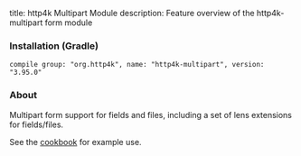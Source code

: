 title: http4k Multipart Module
description: Feature overview of the http4k-multipart form module

### Installation (Gradle)
```compile group: "org.http4k", name: "http4k-multipart", version: "3.95.0"```

### About

Multipart form support for fields and files, including a set of lens extensions for fields/files.

See the [cookbook](/cookbook/multipart_forms/) for example use.

